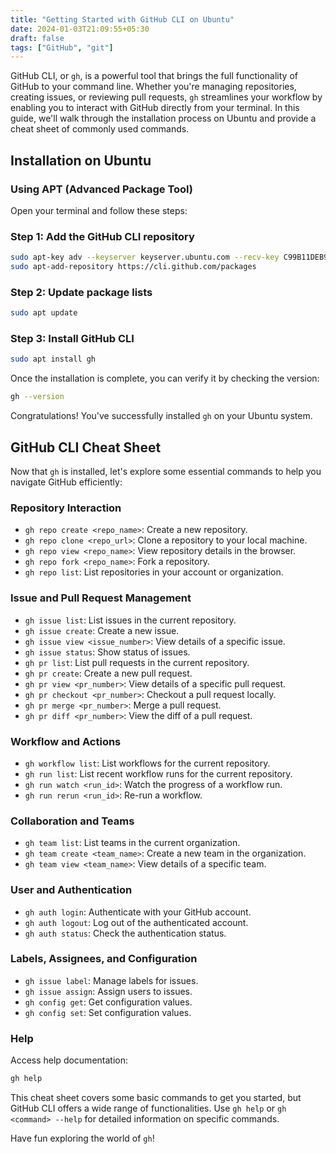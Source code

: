 ```yaml
---
title: "Getting Started with GitHub CLI on Ubuntu"
date: 2024-01-03T21:09:55+05:30
draft: false
tags: ["GitHub", "git"]
---
```


GitHub CLI, or `gh`, is a powerful tool that brings the full functionality of GitHub to your command line. Whether you're managing repositories, creating issues, or reviewing pull requests, `gh` streamlines your workflow by enabling you to interact with GitHub directly from your terminal. In this guide, we'll walk through the installation process on Ubuntu and provide a cheat sheet of commonly used commands.

## Installation on Ubuntu

### Using APT (Advanced Package Tool)

Open your terminal and follow these steps:

### Step 1: Add the GitHub CLI repository

```bash
sudo apt-key adv --keyserver keyserver.ubuntu.com --recv-key C99B11DEB97541F0
sudo apt-add-repository https://cli.github.com/packages
```

### Step 2: Update package lists

```bash
sudo apt update
```

### Step 3: Install GitHub CLI

```bash
sudo apt install gh
```

Once the installation is complete, you can verify it by checking the version:

```bash
gh --version
```

Congratulations! You've successfully installed `gh` on your Ubuntu system.

## GitHub CLI Cheat Sheet

Now that `gh` is installed, let's explore some essential commands to help you navigate GitHub efficiently:

### Repository Interaction
- `gh repo create <repo_name>`: Create a new repository.
- `gh repo clone <repo_url>`: Clone a repository to your local machine.
- `gh repo view <repo_name>`: View repository details in the browser.
- `gh repo fork <repo_name>`: Fork a repository.
- `gh repo list`: List repositories in your account or organization.

### Issue and Pull Request Management
- `gh issue list`: List issues in the current repository.
- `gh issue create`: Create a new issue.
- `gh issue view <issue_number>`: View details of a specific issue.
- `gh issue status`: Show status of issues.
- `gh pr list`: List pull requests in the current repository.
- `gh pr create`: Create a new pull request.
- `gh pr view <pr_number>`: View details of a specific pull request.
- `gh pr checkout <pr_number>`: Checkout a pull request locally.
- `gh pr merge <pr_number>`: Merge a pull request.
- `gh pr diff <pr_number>`: View the diff of a pull request.

### Workflow and Actions
- `gh workflow list`: List workflows for the current repository.
- `gh run list`: List recent workflow runs for the current repository.
- `gh run watch <run_id>`: Watch the progress of a workflow run.
- `gh run rerun <run_id>`: Re-run a workflow.

### Collaboration and Teams
- `gh team list`: List teams in the current organization.
- `gh team create <team_name>`: Create a new team in the organization.
- `gh team view <team_name>`: View details of a specific team.

### User and Authentication
- `gh auth login`: Authenticate with your GitHub account.
- `gh auth logout`: Log out of the authenticated account.
- `gh auth status`: Check the authentication status.

### Labels, Assignees, and Configuration
- `gh issue label`: Manage labels for issues.
- `gh issue assign`: Assign users to issues.
- `gh config get`: Get configuration values.
- `gh config set`: Set configuration values.

### Help

Access help documentation:
```bash
gh help
```

This cheat sheet covers some basic commands to get you started, but GitHub CLI offers a wide range of functionalities. Use `gh help` or `gh <command> --help` for detailed information on specific commands.

Have fun exploring the world of `gh`! 
